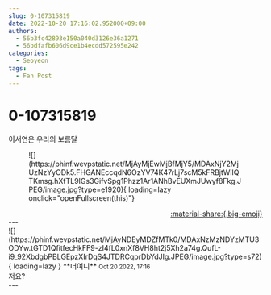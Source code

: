 ```yaml
---
slug: 0-107315819
date: 2022-10-20 17:16:02.952000+09:00
authors:
  - 56b3fc42893e150a040d3126e36a1271
  - 56bdfafb606d9ce1b4ecdd572595e242
categories:
  - Seoyeon
tags:
  - Fan Post
---
```


# 0-107315819

<div class="post-container" markdown="1">
<div class="content-container md-sidebar__scrollwrap" markdown="1">

이서연은 우리의 보름달
<figure markdown="1">
![](https://phinf.wevpstatic.net/MjAyMjEwMjBfMjY5/MDAxNjY2MjUzNzYyODk5.FHGANEccqdN6OzYV74K47rLj7scM5kFRBjtWiIQTKmsg.hXfTL9IGs3GifvSpg1Phzz1Ar1ANhBvEUXmJUwyf8Fkg.JPEG/image.jpg?type=e1920){ loading=lazy onclick="openFullscreen(this)"}
</figure>


</div>
</div>

<div style="text-align: right;" markdown="1">
<a href="https://weverse.io/fromis9/fanpost/0-107315819" style="text-align: right;">:material-share:{.big-emoji}</a>
</div>
---

<div class="comments-container md-sidebar__scrollwrap" markdown="1">
<div class="comment" markdown="1">
<div class='id-container' markdown="1">
![](https://phinf.wevpstatic.net/MjAyNDEyMDZfMTk0/MDAxNzMzNDYzMTU3ODYw.tGTD1QfitfecHkFF9-zI4fL0xnXf8VH8ht2j5Xh2a74g.QufL-i9_92XbdgbPBLGEpzXIrDqS4JTDRCqprDbYdJIg.JPEG/image.jpg?type=s72){ loading=lazy }
**<span class="artist">더여니</span>** <small>Oct 20 2022, 17:16</small><br>
</div>
<div class='comment-body' markdown="1">
저요?
</div>
</div>
</div>
---
